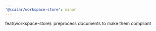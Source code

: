 ```yaml
---
'@scalar/workspace-store': minor
---
```


feat(workspace-store): preprocess documents to make them compliant
